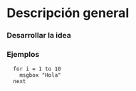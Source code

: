 # Descripción general

### Desarrollar la idea

### Ejemplos

```
  for i = 1 to 10
    msgbox "Hola"
  next
```

